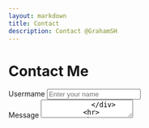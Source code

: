 ```yaml
---
layout: markdown
title: Contact
description: Contact @GrahamSH
---
```


# Contact Me

<form action="https://getform.io/f/8cf2d7d8-dc8d-4e8e-b955-ffef0907b10a" method="POST">


<div class="form-group">
            <label for="exampleInputName">Usermame</label>
            <input type="text" name="name" class="form-control" id="exampleInputName" placeholder="Enter your name" required="required">
          </div>
          <div class="form-group">
            <label for="body">Message</label>
            <textarea type="text" name="name" class="form-control" id="body" placeholder="Message" required="required">
            </div>
          <hr>
          <hr>
          <button type="submit" class="btn btn-primary">Submit</button>


</form>
